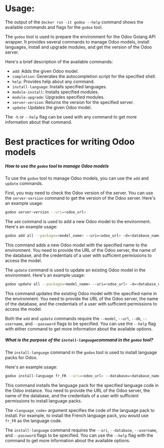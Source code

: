 # Usage: 

The output of the `docker run -it godoo --help` command shows the available commands and flags for the `godoo` tool. 

The `godoo` tool is used to prepare the environment for the Odoo Golang API wrapper. It provides several commands to manage Odoo models, install languages, install and upgrade modules, and get the version of the Odoo server.

Here's a brief description of the available commands:

- `add`: Adds the given Odoo model.
- `completion`: Generates the autocompletion script for the specified shell.
- `help`: Provides help about any command.
- `install-language`: Installs specified languages.
- `module-install`: Installs specified modules.
- `module-upgrade`: Upgrades specified modules.
- `server-version`: Returns the version for the specified server.
- `update`: Updates the given Odoo model.

The `-h` or `--help` flag can be used with any command to get more information about that command.

# Best practices for writing Odoo models

##### How to use the `godoo` tool to manage Odoo models

To use the `godoo` tool to manage Odoo models, you can use the `add` and `update` commands.

First, you may need to check the Odoo version of the server. You can use the `server-version` command to get the version of the Odoo server. Here's an example usage:

```bash
godoo server-version --uri=<odoo_url>
```

The `add` command is used to add a new Odoo model to the environment. Here's an example usage:

```bash
godoo add all --package=<model_name> --uri=<odoo_url> -d=<database_name> -u=<username> -p=<password>
```

This command adds a new Odoo model with the specified name to the environment. You need to provide the URL of the Odoo server, the name of the database, and the credentials of a user with sufficient permissions to access the model.

The `update` command is used to update an existing Odoo model in the environment. Here's an example usage:

```bash
godoo update all --package=<model_name> --uri=<odoo_url> -d=<database_name> -u=<username> -p=<password>
```

This command updates the existing Odoo model with the specified name in the environment. You need to provide the URL of the Odoo server, the name of the database, and the credentials of a user with sufficient permissions to access the model.

Both the `add` and `update` commands require the `--model`, `--url`, `--db`, `--username`, and `--password` flags to be specified. You can use the `--help` flag with either command to get more information about the available options.

##### What is the purpose of the `install-language`command in the `godoo` tool?

The `install-language` command in the `godoo` tool is used to install language packs for Odoo. 

Here's an example usage:

```bash
godoo install-language fr_FR --uri=<odoo_url> --database=<database_name> --username=<username> --password=<password>
```

This command installs the language pack for the specified language code in the Odoo instance. You need to provide the URL of the Odoo server, the name of the database, and the credentials of a user with sufficient permissions to install language packs.

The `<language_code>` argument specifies the code of the language pack to install. For example, to install the French language pack, you would use `fr_FR` as the language code.

The `install-language` command requires the `--uri`, `--database`, `--username`, and `--password` flags to be specified. You can use the `--help` flag with the command to get more information about the available options.